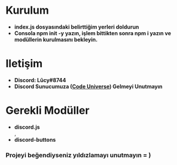 # Kurulum

<ul> 
  <li><b>index.js dosyasındaki belirttiğim yerleri doldurun</b></li>
    <li><b>Consola npm init -y yazın, işlem bittikten sonra npm i yazın ve modüllerin kurulmasını bekleyin.</b></li>
</ul>

# Iletişim

<ul> 
  <li><b>Discord: Lûcy#8744</b></li>
  <li><b>Discord Sunucumuza (<a href="https://discord.gg/sJw7hTDQED" rel="nofollow">Code Universe</a>) Gelmeyi Unutmayın</b></li>
</ul>

# Gerekli Modüller
<ul> 
  <li><b>discord.js</b></li>,
  <li><b>discord-buttons</b></li>
</ul>

### Projeyi beğendiyseniz yıldızlamayı unutmayın = )
